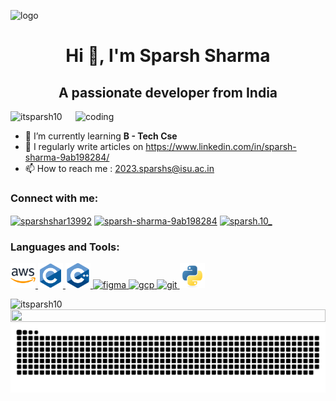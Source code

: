 ![logo](https://github.com/itsparsh10/itsparsh10/blob/main/github%20banner.png)
<h1 align="center">Hi 👋, I'm Sparsh Sharma</h1>
<h2 align="center"> A passionate developer from India </h2>

<img align="right" alt="coding" width="400" src="https://i.pinimg.com/originals/e4/26/70/e426702edf874b181aced1e2fa5c6cde.gif">


<p align="left"> <img src="[https://komarev.com/ghpvc/?username=itsparsh10&label=Profile views&color=0e75b6&style=flat](https://komarev.com/ghpvc/?username=itsparsh10&label=Profile%20views&color=0e75b6&style=flat)" alt="itsparsh10" /> </p>

- 🌱 I’m currently learning **B - Tech Cse**
- 📝 I regularly write articles on https://www.linkedin.com/in/sparsh-sharma-9ab198284/
- 📫 How to reach me : [2023.sparshs@isu.ac.in](mailto:2023.sparshs@isu.ac.in)

<h3 align="left">Connect with me:</h3>
<p align="left">
<a href="https://twitter.com/sparshshar13992" target="blank"><img align="center" src="https://raw.githubusercontent.com/rahuldkjain/github-profile-readme-generator/master/src/images/icons/Social/twitter.svg" alt="sparshshar13992" height="30" width="40" /></a>
<a href="https://linkedin.com/in/sparsh-sharma-9ab198284" target="blank"><img align="center" src="https://raw.githubusercontent.com/rahuldkjain/github-profile-readme-generator/master/src/images/icons/Social/linked-in-alt.svg" alt="sparsh-sharma-9ab198284" height="30" width="40" /></a>
<a href="https://instagram.com/sparsh.10_" target="blank"><img align="center" src="https://raw.githubusercontent.com/rahuldkjain/github-profile-readme-generator/master/src/images/icons/Social/instagram.svg" alt="sparsh.10_" height="30" width="40" /></a>
</p>

<h3 align="left">Languages and Tools:</h3>
<p align="left"> <a href="[https://aws.amazon.com](https://aws.amazon.com/)" target="_blank" rel="noreferrer"> <img src="https://raw.githubusercontent.com/devicons/devicon/master/icons/amazonwebservices/amazonwebservices-original-wordmark.svg" alt="aws" width="40" height="40"/> </a> <a href="https://www.cprogramming.com/" target="_blank" rel="noreferrer"> <img src="https://raw.githubusercontent.com/devicons/devicon/master/icons/c/c-original.svg" alt="c" width="40" height="40"/> </a> <a href="https://www.w3schools.com/cpp/" target="_blank" rel="noreferrer"> <img src="https://raw.githubusercontent.com/devicons/devicon/master/icons/cplusplus/cplusplus-original.svg" alt="cplusplus" width="40" height="40"/> </a> <a href="https://www.figma.com/" target="_blank" rel="noreferrer"> <img src="https://www.vectorlogo.zone/logos/figma/figma-icon.svg" alt="figma" width="40" height="40"/> </a> <a href="[https://cloud.google.com](https://cloud.google.com/)" target="_blank" rel="noreferrer"> <img src="https://www.vectorlogo.zone/logos/google_cloud/google_cloud-icon.svg" alt="gcp" width="40" height="40"/> </a> <a href="https://git-scm.com/" target="_blank" rel="noreferrer"> <img src="https://www.vectorlogo.zone/logos/git-scm/git-scm-icon.svg" alt="git" width="40" height="40"/> </a> <a href="[https://www.python.org](https://www.python.org/)" target="_blank" rel="noreferrer"> <img src="https://raw.githubusercontent.com/devicons/devicon/master/icons/python/python-original.svg" alt="python" width="40" height="40"/> </a> </p>

<p><img align="left" src="https://github-readme-stats.vercel.app/api/top-langs?username=itsparsh10&show_icons=true&locale=en&layout=compact" alt="itsparsh10" /></p>

<div align="left">
    <div align="left">
  <img src="https://i.imgur.com/dBaSKWF.gif" height="20" width="100%">
</div>
  
  <img alt="snake eating my contributions" src="https://raw.githubusercontent.com/salesp07/salesp07/output/github-contribution-grid-snake.svg" />
